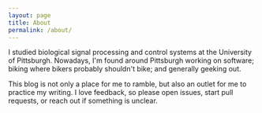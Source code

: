 ```yaml
---
layout: page
title: About
permalink: /about/
---
```


I studied biological signal processing and control systems at the University of Pittsburgh. Nowadays, I'm found around Pittsburgh working on software; biking where bikers probably shouldn't bike; and generally geeking out.

This blog is not only a place for me to ramble, but also an outlet for me to practice my writing. I love feedback, so please open issues, start pull requests, or reach out if something is unclear.